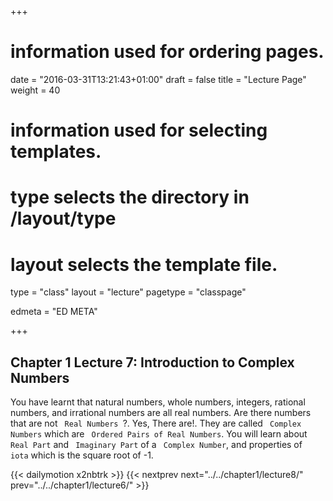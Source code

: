 +++
# information used for ordering pages.
date = "2016-03-31T13:21:43+01:00"
draft = false
title = "Lecture Page"
weight = 40

# information used for selecting templates.
# type selects the directory in /layout/type
# layout selects the template file.

type   = "class"
layout = "lecture"
pagetype = "classpage"





edmeta = "ED META"

+++
## Chapter 1 Lecture 7: Introduction to Complex Numbers
<p class="lead"> You have learnt that natural numbers, whole numbers, integers, rational numbers, and
irrational numbers are all real numbers. Are there numbers that are not <code> Real Numbers </code>?. 
Yes, There are!. They are called <code> Complex Numbers</code> which are
<code> Ordered Pairs of Real Numbers</code>. You will learn about <code> Real Part</code> and
<code> Imaginary Part</code> of a <code> Complex Number</code>, and properties of <code> iota</code> which
is the square root of -1.
</p>

{{< dailymotion x2nbtrk >}}
{{< nextprev next="../../chapter1/lecture8/"     prev="../../chapter1/lecture6/"  >}}

